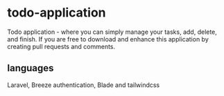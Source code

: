 # todo-application
Todo application - where you can simply manage your tasks, add, delete, and finish. If you are free to download and enhance this application by creating pull requests and comments. 

## languages
Laravel, Breeze authentication, Blade and tailwindcss
